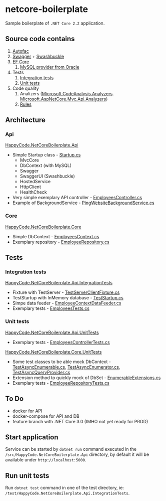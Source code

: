 # netcore-boilerplate

Sample boilerplate of `.NET Core 2.2` application.

## Source code contains

1. [Autofac](https://autofac.org/)
1. [Swagger](https://swagger.io/) + [Swashbuckle](https://github.com/domaindrivendev/Swashbuckle)
1. [EF Core](https://docs.microsoft.com/ef/core/)
    1. [MySQL provider from Oracle](https://dev.mysql.com/doc/connector-net/en/connector-net-entityframework-core.html)
1. Tests
    1. [Integration tests](test\HappyCode.NetCoreBoilerplate.Api.IntegrationTests\EmployeesTests.cs)
    1. [Unit tests](test\HappyCode.NetCoreBoilerplate.Api.UnitTests\Controllers\EmployeesControllerTests.cs)
1. Code quality
    1. Analizers ([Microsoft.CodeAnalysis.Analyzers](https://github.com/dotnet/roslyn-analyzers). [Microsoft.AspNetCore.Mvc.Api.Analyzers](https://github.com/aspnet/AspNetCore/tree/master/src/Analyzers))
    1. [Rules](HappyCode.NetCoreBoilerplate.ruleset)

## Architecture

### Api

[HappyCode.NetCoreBoilerplate.Api](src\HappyCode.NetCoreBoilerplate.Api)

* Simple Startup class - [Startup.cs](src\HappyCode.NetCoreBoilerplate.Api\Startup.cs)
  * MvcCore
  * DbContext (with MySQL)
  * Swagger
  * SwaggerUI (Swashbuckle)
  * HostedService
  * HttpClient
  * HealthCheck
* Very simple exemplary API controller - [EmployeesController.cs](src\HappyCode.NetCoreBoilerplate.Api\Controllers\EmployeesController.cs)
* Example of BackgroundService - [PingWebsiteBackgroundService.cs](src\HappyCode.NetCoreBoilerplate.Api\BackgroundServices\PingWebsiteBackgroundService.cs)

### Core

[HappyCode.NetCoreBoilerplate.Core](src\HappyCode.NetCoreBoilerplate.Core)

* Simple DbContext - [EmployeesContext.cs](src\HappyCode.NetCoreBoilerplate.Core\EmployeesContext.cs)
* Exemplary repository - [EmployeeRepository.cs](src\HappyCode.NetCoreBoilerplate.Core\Repositories\EmployeeRepository.cs)

## Tests

### Integration tests

[HappyCode.NetCoreBoilerplate.Api.IntegrationTests](test\HappyCode.NetCoreBoilerplate.Api.IntegrationTests)

* Fixture with TestServer - [TestServerClientFixture.cs](test\HappyCode.NetCoreBoilerplate.Api.IntegrationTests\Infrastructure\TestServerClientFixture.cs)
* TestStartup with InMemory database - [TestStartup.cs](test\HappyCode.NetCoreBoilerplate.Api.IntegrationTests\Infrastructure\TestStartup.cs)
* Simpe data feeder - [EmployeeContextDataFeeder.cs](test\HappyCode.NetCoreBoilerplate.Api.IntegrationTests\Infrastructure\EmployeeContextDataFeeder.cs)
* Exemplary tests - [EmployeesTests.cs](test\HappyCode.NetCoreBoilerplate.Api.IntegrationTests\EmployeesTests.cs)

### Unit tests

[HappyCode.NetCoreBoilerplate.Api.UnitTests](test\HappyCode.NetCoreBoilerplate.Api.UnitTests)

* Exemplary tests - [EmployeesControllerTests.cs](test\HappyCode.NetCoreBoilerplate.Api.UnitTests\Controllers\EmployeesControllerTests.cs)

[HappyCode.NetCoreBoilerplate.Core.UnitTests](test\HappyCode.NetCoreBoilerplate.Core.UnitTests)

* Some test classes to be able mock DbContext - [TestAsyncEnumerable.cs](test\HappyCode.NetCoreBoilerplate.Core.UnitTests\Infrastructure\TestAsyncEnumerable.cs), [TestAsyncEnumerator.cs](test\HappyCode.NetCoreBoilerplate.Core.UnitTests\Infrastructure\TestAsyncEnumerator.cs), [TestAsyncQueryProvider.cs](test\HappyCode.NetCoreBoilerplate.Core.UnitTests\Infrastructure\TestAsyncQueryProvider.cs)
* Extension method to quickly mock of DbSet - [EnumerableExtensions.cs](test\HappyCode.NetCoreBoilerplate.Core.UnitTests\Infrastructure\EnumerableExtensions.cs)
* Exemplary tests - [EmployeeRepositoryTests.cs](test\HappyCode.NetCoreBoilerplate.Core.UnitTests\Repositories\EmployeeRepositoryTests.cs)

## To Do

* docker for API
* docker-compose for API and DB
* feature branch with .NET Core 3.0 (IMHO not yet ready for PROD)

## Start application

Service can be started by `dotnet run` command executed in the `/src/HappyCode.NetCoreBoilerplate.Api` directory, by default it will be available under `http://localhost:5000`.

## Run unit tests

Run `dotnet test` command in one of the test directory, ie: `/test/HappyCode.NetCoreBoilerplate.Api.IntegrationTests`.

